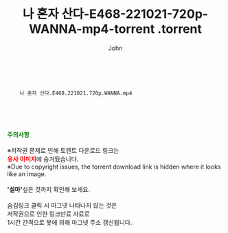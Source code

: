 ﻿---
layout: post
title:  "                   나 혼자 산다-E468-221021-720p-WANNA-mp4-torrent                .torrent"
author: John
categories: [ TV ]
tags: [  ]
image:  
description: "                   나 혼자 산다-E468-221021-720p-WANNA-mp4-torrent                 torrent 정보 공유"
toc: true
toc_sticky: true
---

<br>

        나 혼자 산다.E468.221021.720p.WANNA.mp4    
    
<br><br><br>
<p data-ke-size="size16"><b><span style="color: green;">주의사항</span></b><br /><br />※저작권 문제로 인해 토렌트 다운로드 링크는<br /><b><span style="color: red;">유사 이미지</span></b>에 숨겨뒀습니다.<br />※Due to copyright issues, the torrent download link is hidden where it looks like an image.<br /><br /><b>'설마'</b>싶은 것까지 확인해 보세요.<br /><br />숨김링크 클릭 시 마그넷 나타나지 않는 것은<br />저작권으로 인한 링크만료 자료로<br />1시간 간격으로 봇에 의해 마그넷 주소 갱신됩니다.</p>
